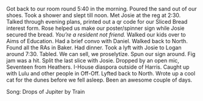 Got back to our room round 5:40 in the morning. Poured the sand out of our shoes. Took a shower and slept till noon. Met Josie at the reg at 2:30. Talked through evening plans, printed out a qr code for our Sliced Bread interest form. Rose helped us make our poster/spinner sign while Josie secured the bread. *You’re a resident not friend.* Walked our kids over to Aims of Education. Had a brief convo with Daniel. Walked back to North. Found all the RAs in Baker. Had dinner. Took a lyft with Josie to Logan around 7:30. Tabled. We can sell, we proselytize. Spun our sign around. Fig jam was a hit. Split the last slice with Josie. Dropped by an open mic, Seventeen from Heathers. I-House diaspora outside of Harris. Caught up with Lulu and other people in Off-Off. Lyfted back to North. Wrote up a cool cat for the dunes before we fell asleep. Been an awesome couple of days. 

Song: Drops of Jupiter by Train